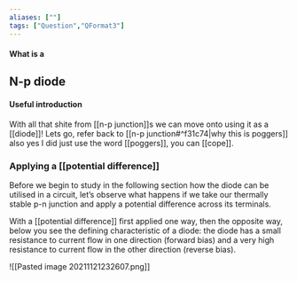 ```yaml
---
aliases: [""]
tags: ["Question","QFormat3"]
---
```


#### What is a
## N-p diode
#### Useful introduction
With all that shite from [[n-p junction]]s we can move onto using it as a [[diode]]! Lets go, refer back to [[n-p junction#^f31c74|why this is poggers]] also yes I did just use the word [[poggers]], you can [[cope]].

### Applying a [[potential difference]]
Before we begin to study in the following section how the diode can be utilised in a circuit, let’s observe what happens if we take our thermally stable p-n junction and apply a potential difference across its terminals.

With a [[potential difference]] first applied one way, then the opposite way, below you see the defining characteristic of a diode: the diode has a small resistance to current flow in one direction (forward bias) and a very high resistance to current flow in the other direction (reverse bias).

![[Pasted image 20211121232607.png]]